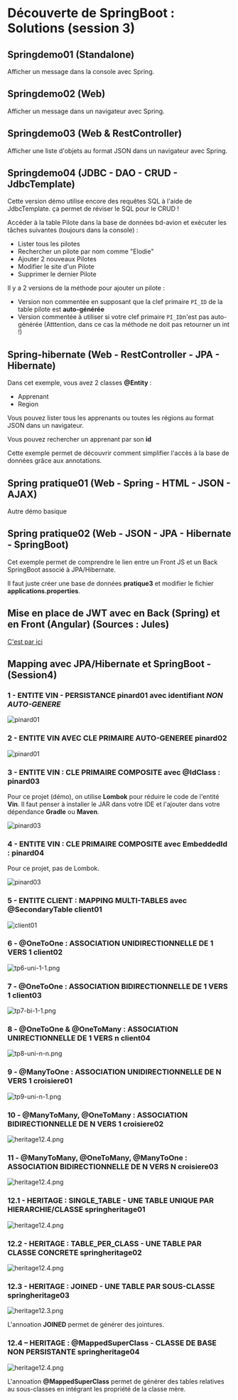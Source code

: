 # Découverte de SpringBoot : Solutions (session 3)

## Springdemo01 (Standalone)

Afficher un message dans la console avec Spring.

## Springdemo02 (Web)

Afficher un message dans un navigateur avec Spring.

## Springdemo03 (Web & RestController)

Afficher une liste d'objets au format JSON dans un navigateur avec Spring.

## Springdemo04 (JDBC - DAO - CRUD - JdbcTemplate)

Cette version démo utilise encore des requêtes SQL à l'aide de JdbcTemplate. ça permet de réviser le SQL pour le CRUD !

Accéder à la table Pilote dans la base de données bd-avion et exécuter les tâches suivantes (toujours dans la console) :

- Lister tous les pilotes
- Rechercher un pilote par nom comme "Elodie"
- Ajouter 2 nouveaux Pilotes
- Modifier le site d'un Pilote
- Supprimer le dernier Pilote

Il y a 2 versions de la méthode pour ajouter un pilote :

- Version non commentée en supposant que la clef primaire `PI_ID` de la table pilote est **auto-générée**
- Version commentée à utiliser si votre clef primaire `PI_ID`n'est pas auto-générée (Atttention, dans ce cas la méthode ne doit pas retourner un int !)  

## Spring-hibernate (Web - RestController - JPA - Hibernate)

Dans cet exemple, vous avez 2 classes **@Entity** : 

- Apprenant
- Region

Vous pouvez lister tous les apprenants ou toutes les régions au format JSON dans un navigateur.

Vous pouvez rechercher un apprenant par son **id**

Cette exemple permet de découvrir comment simplifier l'accès à la base de données grâce aux annotations.

## Spring pratique01 (Web - Spring - HTML - JSON - AJAX)

Autre démo basique

## Spring pratique02 (Web - JSON - JPA - Hibernate - SpringBoot)

Cet exemple permet de comprendre le lien entre un Front JS et un Back SpringBoot associé à JPA/Hibernate.

Il faut juste créer une base de données **pratique3** et modifier le fichier **applications.properties**.

## Mise en place de JWT avec en Back (Spring) et en Front (Angular) (Sources : Jules)

[C'est par ici](maven-workshop-cinema-master/README.md)

## Mapping avec JPA/Hibernate et SpringBoot - (Session4)

### 1 - ENTITE VIN - PERSISTANCE **pinard01** avec  identifiant *NON AUTO-GENERE*

![pinard01](images/pinard01.png)

### 2 - ENTITE VIN AVEC **CLE PRIMAIRE AUTO-GENEREE** **pinard02**

![pinard01](images/pinard01.png)

### 3 - ENTITE VIN : CLE PRIMAIRE COMPOSITE avec **@IdClass** : **pinard03**

Pour ce projet (démo), on utilise **Lombok** pour réduire le code de l'entité **Vin**. Il faut penser à installer le JAR dans votre IDE et l'ajouter dans votre dépendance **Gradle** ou **Maven**.

![pinard03](images/tp3-clef-composite-1.png)

### 4 - ENTITE VIN : CLE PRIMAIRE COMPOSITE avec **EmbeddedId** : **pinard04**

Pour ce projet, pas de Lombok.

![pinard03](images/tp3-clef-composite-1.png)

### 5 - ENTITE CLIENT : MAPPING MULTI-TABLES avec **@SecondaryTable** **client01**

![client01](images/client01.png)

### 6 - **@OneToOne** : ASSOCIATION UNIDIRECTIONNELLE DE 1 VERS 1 **client02**

![tp6-uni-1-1.png](images/tp6-uni-1-1.png)

### 7 - **@OneToOne** : ASSOCIATION BIDIRECTIONNELLE DE 1 VERS 1 **client03**

![tp7-bi-1-1.png](images/tp7-bi-1-1.png)

### 8 - **@OneToOne** & **@OneToMany** : ASSOCIATION UNIRECTIONNELLE DE 1 VERS n **client04**

![tp8-uni-n-n.png](images/tp8-uni-1-n.png)

### 9 - **@ManyToOne** : ASSOCIATION UNIDIRECTIONNELLE DE N VERS 1 **croisiere01**

![tp9-uni-n-1.png](images/tp9-uni-n-1.png)

### 10 - **@ManyToMany**, **@OneToMany** : ASSOCIATION BIDIRECTIONNELLE DE N VERS 1 **croisiere02**

![heritage12.4.png](images/tp10-bi-n-1.png)

### 11 - **@ManyToMany**, **@OneToMany**, **@ManyToOne** : ASSOCIATION BIDIRECTIONNELLE DE N VERS N **croisiere03**

![heritage12.4.png](images/tp11-bi-n-n.png)

### 12.1 - HERITAGE : **SINGLE_TABLE** - UNE TABLE UNIQUE PAR HIERARCHIE/CLASSE **springheritage01**

![heritage12.4.png](images/heritage12.1.png)

### 12.2 - HERITAGE : **TABLE_PER_CLASS** - UNE TABLE PAR CLASSE CONCRETE **springheritage02**

![heritage12.4.png](images/heritage12.2.png)

### 12.3 - HERITAGE : **JOINED** - UNE TABLE PAR SOUS-CLASSE **springheritage03**

![heritage12.3.png](images/heritage12.3.png)

L'annoation **JOINED** permet de générer des jointures.

### 12.4 – HERITAGE : **@MappedSuperClass** - CLASSE DE BASE NON PERSISTANTE **springheritage04**

![heritage12.4.png](images/heritage12.4.png)

L'annoation **@MappedSuperClass** permet de générer des tables relatives au sous-classes en intégrant les propriété de la classe mère.